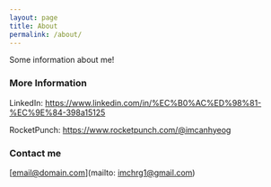 ```yaml
---
layout: page
title: About
permalink: /about/
---
```


Some information about me!

### More Information

LinkedIn: https://www.linkedin.com/in/%EC%B0%AC%ED%98%81-%EC%9E%84-398a15125

RocketPunch: https://www.rocketpunch.com/@imcanhyeog

### Contact me

[email@domain.com](mailto: imchrg1@gmail.com)
